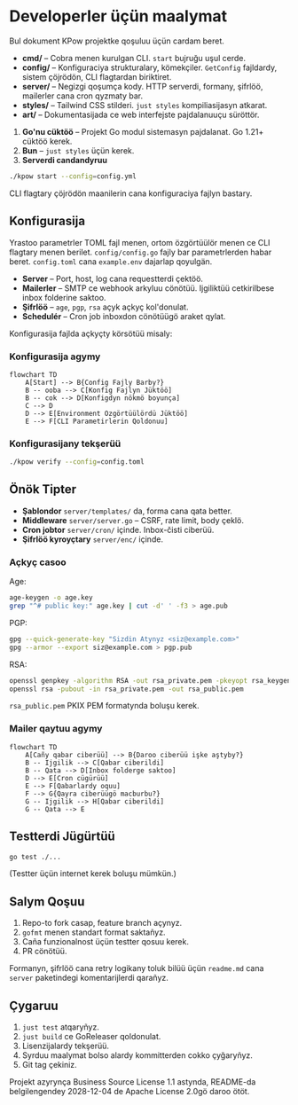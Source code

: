 # Developerler üçün maalymat

Bul dokument KPow projektke qoşuluu üçün cardam beret.

-   **cmd/** – Cobra menen kurulgan CLI. `start` bujruğu uşul cerde.
-   **config/** – Konfiguraciya strukturalary, kömekçiler. `GetConfig` fajldardy, sistem çöjrödön, CLI flagtardan biriktiret.
-   **server/** – Negizgi qoşumça kody. HTTP serverdi, formany, şifrlöö, mailerler cana cron qyzmaty bar.
-   **styles/** – Tailwind CSS stilderi. `just styles` kompiliasijasyn atkarat.
-   **art/** – Dokumentasijada ce web interfejste pajdalanuuçu süröttör.

1. **Go'nu cüktöö** – Projekt Go modul sistemasyn pajdalanat. Go 1.21+ cüktöö kerek.
2. **Bun** – `just styles` üçün kerek.
3. **Serverdi candandyruu**

```sh
./kpow start --config=config.yml
```

CLI flagtary çöjrödön maanilerin cana konfiguraciya fajlyn bastary.

## Konfigurasija

Yrastoo parametrler TOML fajl menen, ortom özgörtüülör menen ce CLI flagtary menen berilet. `config/config.go` fajly bar parametrlerden habar beret. `config.toml` cana `example.env` dajarlap qoyulgän.

-   **Server** – Port, host, log cana requestterdi çektöö.
-   **Mailerler** – SMTP ce webhook arkyluu cönötüü. Ijgiliktüü cetkirilbese inbox folderine saktoo.
-   **Şifrlöö** – `age`, `pgp`, `rsa` açyk açkyç kol'donulat.
-   **Schedulér** – Cron job inboxdon cönötüügö araket qylat.

Konfigurasija fajlda açkyçty körsötüü misaly:

### Konfigurasija agymy

```mermaid
flowchart TD
    A[Start] --> B{Config Fajly Barby?}
    B -- ooba --> C[Konfig Fajlyn Jüktöö]
    B -- cok --> D[Konfigdyn nökmö boyunça]
    C --> D
    D --> E[Environment Ozgörtüülördü Jüktöö]
    E --> F[CLI Parametirlerin Qoldonuu]
```

### Konfigurasijany tekşerüü

```sh
./kpow verify --config=config.toml
```

## Önök Tipter

-   **Şablondor** `server/templates/` da, forma cana qata better.
-   **Middleware** `server/server.go` – CSRF, rate limit, body çeklö.
-   **Cron jobtor** `server/cron/` içinde. Inbox-čisti ciberüü.
-   **Şifrlöö kyroyçtary** `server/enc/` içinde.

### Açkyç casoo

Age:

```sh
age-keygen -o age.key
grep "^# public key:" age.key | cut -d' ' -f3 > age.pub
```

PGP:

```sh
gpg --quick-generate-key "Sizdin Atynyz <siz@example.com>"
gpg --armor --export siz@example.com > pgp.pub
```

RSA:

```sh
openssl genpkey -algorithm RSA -out rsa_private.pem -pkeyopt rsa_keygen_bits:2048
openssl rsa -pubout -in rsa_private.pem -out rsa_public.pem
```

`rsa_public.pem` PKIX PEM formatynda boluşu kerek.

### Mailer qaytuu agymy

```mermaid
flowchart TD
    A[Cañy qabar ciberüü] --> B{Daroo ciberüü işke aştyby?}
    B -- Ijgilik --> C[Qabar ciberildi]
    B -- Qata --> D[Inbox folderge saktoo]
    D --> E[Cron cügürüü]
    E --> F[Qabarlardy oquu]
    F --> G{Qayra ciberüügö macburbu?}
    G -- Ijgilik --> H[Qabar ciberildi]
    G -- Qata --> E
```

## Testterdi Jügürtüü

```sh
go test ./...
```

(Testter üçün internet kerek boluşu mümkün.)

## Salym Qoşuu

1. Repo-to fork casap, feature branch açynyz.
2. `gofmt` menen standart format saktañyz.
3. Caña funzionalnost üçün testter qosuu kerek.
4. PR cönötüü.

Formanyn, şifrlöö cana retry logikany toluk bilüü üçün `readme.md` cana `server` paketindegi komentarijlerdi qarañyz.

## Çygaruu

1. `just test` atqaryñyz.
2. `just build` ce GoReleaser qoldonulat.
3. Lisenzijalardy tekşerüü.
4. Syrduu maalymat bolso alardy kommitterden cokko çyğaryñyz.
5. Git tag çekiniz.

Projekt azyrynça Business Source License 1.1 astynda, README-da belgilengendey 2028-12-04 de Apache License 2.0gö daroo ötöt.
